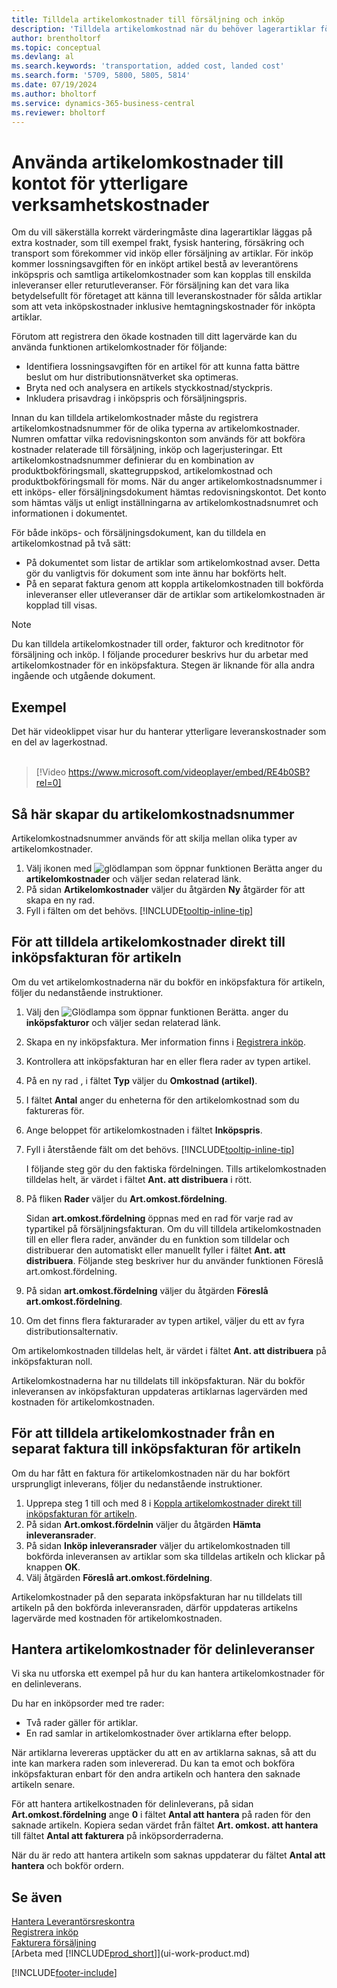 ```yaml
---
title: Tilldela artikelomkostnader till försäljning och inköp
description: 'Tilldela artikelomkostnad när du behöver lagerartiklar för att bära extra kostnader, till exempel frakt och fysisk hantering.'
author: brentholtorf
ms.topic: conceptual
ms.devlang: al
ms.search.keywords: 'transportation, added cost, landed cost'
ms.search.form: '5709, 5800, 5805, 5814'
ms.date: 07/19/2024
ms.author: bholtorf
ms.service: dynamics-365-business-central
ms.reviewer: bholtorf
---
```


# Använda artikelomkostnader till kontot för ytterligare verksamhetskostnader

Om du vill säkerställa korrekt värderingmåste dina lagerartiklar läggas på extra kostnader, som till exempel frakt, fysisk hantering, försäkring och transport som förekommer vid inköp eller försäljning av artiklar. För inköp kommer lossningsavgiften för en inköpt artikel bestå av leverantörens inköpspris och samtliga artikelomkostnader som kan kopplas till enskilda inleveranser eller returutleveranser. För försäljning kan det vara lika betydelsefullt för företaget att känna till leveranskostnader för sålda artiklar som att veta inköpskostnader inklusive hemtagningskostnader för inköpta artiklar.

Förutom att registrera den ökade kostnaden till ditt lagervärde kan du använda funktionen artikelomkostnader för följande:

* Identifiera lossningsavgiften för en artikel för att kunna fatta bättre beslut om hur distributionsnätverket ska optimeras.
* Bryta ned och analysera en artikels styckkostnad/styckpris.
* Inkludera prisavdrag i inköpspris och försäljningspris.

Innan du kan tilldela artikelomkostnader måste du registrera artikelomkostnadsnummer för de olika typerna av artikelomkostnader. Numren omfattar vilka redovisningskonton som används för att bokföra kostnader relaterade till försäljning, inköp och lagerjusteringar. Ett artikelomkostnadsnummer definierar du en kombination av produktbokföringsmall, skattegruppskod, artikelomkostnad och produktbokföringsmall för moms. När du anger artikelomkostnadsnummer i ett inköps- eller försäljningsdokument hämtas redovisningskontot. Det konto som hämtas väljs ut enligt inställningarna av artikelomkostnadsnumret och informationen i dokumentet.

För både inköps- och försäljningsdokument, kan du tilldela en artikelomkostnad på två sätt:

* På dokumentet som listar de artiklar som artikelomkostnad avser. Detta gör du vanligtvis för dokument som inte ännu har bokförts helt.
* På en separat faktura genom att koppla artikelomkostnaden till bokförda inleveranser eller utleveranser där de artiklar som artikelomkostnaden är kopplad till visas.

> [!NOTE]  
> Du kan tilldela artikelomkostnader till order, fakturor och kreditnotor för försäljning och inköp. I följande procedurer beskrivs hur du arbetar med artikelomkostnader för en inköpsfaktura. Stegen är liknande för alla andra ingående och utgående dokument.

## Exempel

Det här videoklippet visar hur du hanterar ytterligare leveranskostnader som en del av lagerkostnad.
<br><br>  
> [!Video https://www.microsoft.com/videoplayer/embed/RE4b0SB?rel=0]

## Så här skapar du artikelomkostnadsnummer

Artikelomkostnadsnummer används för att skilja mellan olika typer av artikelomkostnader.

1. Välj ikonen med ![glödlampan som öppnar funktionen Berätta](media/ui-search/search_small.png "Berätta för mig vad du vill göra") anger du **artikelomkostnader** och väljer sedan relaterad länk.
2. På sidan **Artikelomkostnader** väljer du åtgärden **Ny** åtgärder för att skapa en ny rad.
3. Fyll i fälten om det behövs. [!INCLUDE[tooltip-inline-tip](includes/tooltip-inline-tip_md.md)]

## För att tilldela artikelomkostnader direkt till inköpsfakturan för artikeln

Om du vet artikelomkostnaderna när du bokför en inköpsfaktura för artikeln, följer du nedanstående instruktioner.

1. Välj den ![Glödlampa som öppnar funktionen Berätta.](media/ui-search/search_small.png "Berätta för mig vad du vill göra") anger du **inköpsfakturor** och väljer sedan relaterad länk.
2. Skapa en ny inköpsfaktura. Mer information finns i [Registrera inköp](purchasing-how-record-purchases.md).
3. Kontrollera att inköpsfakturan har en eller flera rader av typen artikel.
4. På en ny rad , i fältet **Typ** väljer du **Omkostnad (artikel)**.
5. I fältet **Antal** anger du enheterna för den artikelomkostnad som du faktureras för.
6. Ange beloppet för artikelomkostnaden i fältet **Inköpspris**.
7. Fyll i återstående fält om det behövs. [!INCLUDE[tooltip-inline-tip](includes/tooltip-inline-tip_md.md)]

    I följande steg gör du den faktiska fördelningen. Tills artikelomkostnaden tilldelas helt, är värdet i fältet **Ant. att distribuera** i rött.
8. På fliken **Rader** väljer du **Art.omkost.fördelning**.

    Sidan **art.omkost.fördelning** öppnas med en rad för varje rad av typartikel på försäljningsfakturan. Om du vill tilldela artikelomkostnaden till en eller flera rader, använder du en funktion som tilldelar och distribuerar den automatiskt eller manuellt fyller i fältet **Ant. att distribuera**. Följande steg beskriver hur du använder funktionen Föreslå art.omkost.fördelning.

9. På sidan **art.omkost.fördelning** väljer du åtgärden **Föreslå art.omkost.fördelning**.
10. Om det finns flera fakturarader av typen artikel, väljer du ett av fyra distributionsalternativ.  

Om artikelomkostnaden tilldelas helt, är värdet i fältet **Ant. att distribuera** på inköpsfakturan noll.

Artikelomkostnaderna har nu tilldelats till inköpsfakturan. När du bokför inleveransen av inköpsfakturan uppdateras artiklarnas lagervärden med kostnaden för artikelomkostnaden.  

## För att tilldela artikelomkostnader från en separat faktura till inköpsfakturan för artikeln

Om du har fått en faktura för artikelomkostnaden när du har bokfört ursprungligt inleverans, följer du nedanstående instruktioner.

1. Upprepa steg 1 till och med 8 i [Koppla artikelomkostnader direkt till inköpsfakturan för artikeln](payables-how-assign-item-charges.md#to-assign-an-item-charge-directly-to-the-purchase-invoice-for-the-item).
2. På sidan **Art.omkost.fördelnin** väljer du åtgärden **Hämta inleveransrader**.
3. På sidan **Inköp inleveransrader** väljer du artikelomkostnaden till bokförda inleveransen av artiklar som ska tilldelas artikeln och klickar på knappen **OK**.
4. Välj åtgärden **Föreslå art.omkost.fördelning**.

Artikelomkostnader på den separata inköpsfakturan har nu tilldelats till artikeln på den bokförda inleveransraden, därför uppdateras artikelns lagervärde med kostnaden för artikelomkostnaden.

## Hantera artikelomkostnader för delinleveranser

Vi ska nu utforska ett exempel på hur du kan hantera artikelomkostnader för en delinleverans.

Du har en inköpsorder med tre rader:

* Två rader gäller för artiklar.
* En rad samlar in artikelomkostnader över artiklarna efter belopp.

När artiklarna levereras upptäcker du att en av artiklarna saknas, så att du inte kan markera raden som inlevererad. Du kan ta emot och bokföra inköpsfakturan enbart för den andra artikeln och hantera den saknade artikeln senare.

För att hantera artikelkostnaden för delinleverans, på sidan **Art.omkost.fördelning** ange **0** i fältet **Antal att hantera** på raden för den saknade artikeln. Kopiera sedan värdet från fältet **Art. omkost. att hantera** till fältet **Antal att fakturera** på inköpsorderraderna.

När du är redo att hantera artikeln som saknas uppdaterar du fältet **Antal att hantera** och bokför ordern.

## Se även

[Hantera Leverantörsreskontra](payables-manage-payables.md)  
[Registrera inköp](purchasing-how-record-purchases.md)  
[Fakturera försäljning](sales-how-invoice-sales.md)  
[Arbeta med [!INCLUDE[prod_short](includes/prod_short.md)]](ui-work-product.md)  


[!INCLUDE[footer-include](includes/footer-banner.md)]
